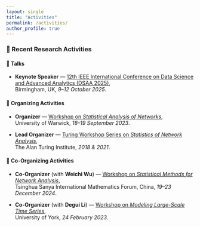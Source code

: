 ```yaml
---
layout: single
title: "Activities"
permalink: /activities/
author_profile: true
---
```


### 🧠 Recent Research Activities

#### 🎤 Talks
- **Keynote Speaker** — [12th IEEE International Conference on Data Science and Advanced Analytics (DSAA 2025)](https://dsaa.ieee.org/2025/),  
  Birmingham, UK, *9–12 October 2025*.

#### 📅 Organizing Activities
- **Organizer** — [Workshop on *Statistical Analysis of Networks*](https://warwick.ac.uk/fac/sci/statistics/staff/academic-research/leng/san/),  
  University of Warwick, *18–19 September 2023*.

- **Lead Organizer** — [Turing Workshop Series on *Statistics of Network Analysis*](https://warwick.ac.uk/fac/sci/statistics/staff/academic-research/leng/sna),  
  The Alan Turing Institute, *2018 & 2021*.

#### 🤝 Co-Organizing Activities
- **Co-Organizer** (with **Weichi Wu**) — [Workshop on *Statistical Methods for Network Analysis*](http://www.tsimf.cn/meeting/detail?id=378),  
  Tsinghua Sanya International Mathematics Forum, China, *19–23 December 2024*.

- **Co-Organizer** (with **Degui Li**) — [Workshop on *Modeling Large-Scale Time Series*](https://www.york.ac.uk/maths/research/statistics-probability/events/modelling-large-scale-time-series/),  
  University of York, *24 February 2023*.
